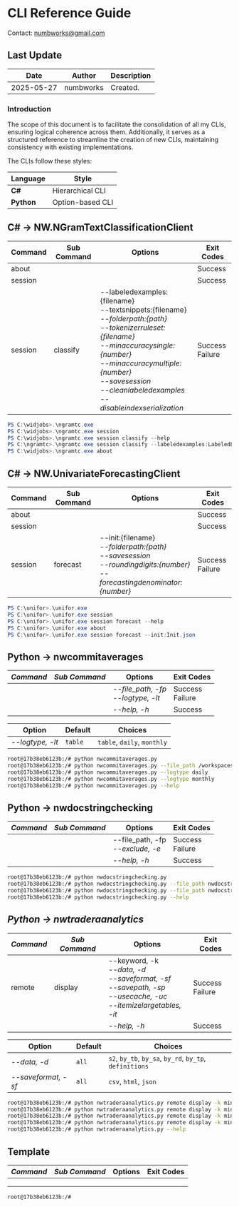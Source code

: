 # CLI Reference Guide
Contact: numbworks@gmail.com

## Last Update

| Date | Author | Description |
|---|---|---|
| 2025-05-27 | numbworks | Created. |

### Introduction

The scope of this document is to facilitate the consolidation of all my CLIs, ensuring logical coherence across them. Additionally, it serves as a structured reference to streamline the creation of new CLIs, maintaining consistency with existing implementations.

The CLIs follow these styles:

|Language|Style|
|---|---|
|**C#**|Hierarchical CLI|
|**Python**|Option-based CLI|

## C# → NW.NGramTextClassificationClient

|Command|Sub Command|Options|Exit Codes|
|---|---|---|---|
|about|||Success|
|session|||Success|
|session|classify|--labeledexamples:{filename}<br/>--textsnippets:{filename}<br/>*--folderpath:{path}*<br/>*--tokenizerruleset:{filename}*<br/>*--minaccuracysingle:{number}*<br/>*--minaccuracymultiple:{number}*<br/>*--savesession*<br/>*--cleanlabeledexamples*<br/>*--disableindexserialization*|Success<br/>Failure|

```powershell
PS C:\widjobs>.\ngramtc.exe
PS C:\widjobs>.\ngramtc.exe session
PS C:\widjobs>.\ngramtc.exe session classify --help
PS C:\ngramtc>.\ngramtc.exe session classify --labeledexamples:LabeledExamples.json --textsnippets:TextSnippets.json
PS C:\widjobs>.\ngramtc.exe about
```

## C# → NW.UnivariateForecastingClient

|Command|Sub Command|Options|Exit Codes|
|---|---|---|---|
|about|||Success|
|session|||Success|
|session|forecast|--init:{filename}<br/>*--folderpath:{path}*<br/>*--savesession*<br/>*--roundingdigits:{number}*<br/>*--forecastingdenominator:{number}*|Success<br/>Failure|

```powershell
PS C:\unifor>.\unifor.exe
PS C:\unifor>.\unifor.exe session
PS C:\unifor>.\unifor.exe session forecast --help
PS C:\unifor>.\unifor.exe about
PS C:\unifor>.\unifor.exe session forecast --init:Init.json
```

## Python → nwcommitaverages

|*Command*|*Sub Command*|Options|Exit Codes|
|---|---|---|---|
|||*--file_path, -fp*<br/>*--logtype, -lt*|Success<br/>Failure|
|||*--help, -h*|Success|

|Option|Default|Choices|
|---|---|---|
|*--logtype, -lt*|`table`|`table`, `daily`, `monthly`|

```sh
root@17b38eb6123b:/# python nwcommitaverages.py
root@17b38eb6123b:/# python nwcommitaverages.py --file_path /workspaces/nwsomething
root@17b38eb6123b:/# python nwcommitaverages.py --logtype daily
root@17b38eb6123b:/# python nwcommitaverages.py --logtype monthly
root@17b38eb6123b:/# python nwcommitaverages.py --help
```

## Python → nwdocstringchecking

|*Command*|*Sub Command*|Options|Exit Codes|
|---|---|---|---|
|||--file_path, -fp<br/>*--exclude, -e*|Success<br/>Failure|
|||*--help, -h*|Success|

```sh
root@17b38eb6123b:/# python nwdocstringchecking.py
root@17b38eb6123b:/# python nwdocstringchecking.py --file_path nwdocstringchecking.py
root@17b38eb6123b:/# python nwdocstringchecking.py --file_path nwdocstringchecking.py --exclude _MessageCollection --exclude __init__
root@17b38eb6123b:/# python nwdocstringchecking.py --help
```

## *Python → nwtraderaanalytics*

|*Command*|*Sub Command*|Options|Exit Codes|
|---|---|---|---|
|remote|display|--keyword, -k<br/>*--data, -d*<br/>*--saveformat, -sf*<br/>*--savepath, -sp*<br/>*--usecache, -uc*<br/>*--itemizelargetables, -it*|Success<br/>Failure|
|||*--help, -h*|Success|

|Option|Default|Choices|
|---|---|---|
|*--data, -d*|`all`|`s2`, `by_tb`, `by_sa`, `by_rd`, `by_tp`, `definitions`|
|*--saveformat, -sf*|`all`|`csv`, `html`, `json`|

```sh
root@17b38eb6123b:/# python nwtraderaanalytics.py remote display -k minidisc
root@17b38eb6123b:/# python nwtraderaanalytics.py remote display -k minidisc -d s2 -d by_sa
root@17b38eb6123b:/# python nwtraderaanalytics.py remote display -k minidisc -sf csv
root@17b38eb6123b:/# python nwtraderaanalytics.py remote display -k minidisc -sf csv -sf json
root@17b38eb6123b:/# python nwtraderaanalytics.py --help
```

## Template

|*Command*|*Sub Command*|Options|Exit Codes|
|---|---|---|---|
|||||
|||||
|||||

```sh
root@17b38eb6123b:/# 
```


